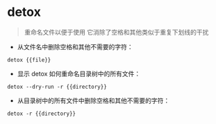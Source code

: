 # detox

> 重命名文件以便于使用
> 它消除了空格和其他类似于重复下划线的干扰

- 从文件名中删除空格和其他不需要的字符：

`detox {{file}}`

- 显示 detox 如何重命名目录树中的所有文件：

`detox --dry-run -r {{directory}}`

- 从目录树中的所有文件中删除空格和其他不需要的字符：

`detox -r {{directory}}`

[#]: contributors: ([Datura stramonium L.])